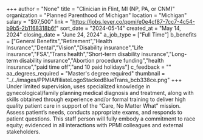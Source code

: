 +++
author = "None"
title = "Clinician in Flint, MI (NP, PA, or CNM)"
organization = "Planned Parenthood of Michigan"
location = "Michigan"
salary = "$97,500"
link = "https://jobs.lever.co/ppmi/e0e4cf87-7cc7-4c54-b9b5-2b1168318b6f"
sort_date = "2024-05-14"
created_at = "May 14, 2024"
closing_date = "June 24, 2024"
a_job_type = ["Full Time"]
b_benefits = ["General Benefits","Retirement","Health Insurance","Dental","Vision","Disability insurance","Life insurance","FSA","Trans health","Short-term disability insurance","Long-term disability insurance","Abortion procedure funding","health insurance","paid time off","and 10 paid holidays"]
c_feedback = ""
aa_degrees_required = "Master's degree required"
thumbnail = "../../images/PPMIAffiliateLogoStackedBlueTrans_bcb338ce.png"
+++
Under limited supervision, uses specialized knowledge in gynecological/family planning medical diagnosis and treatment, along with skills obtained through experience and/or formal training to deliver high quality patient care in support of the “Care, No Matter What” mission. Assess patient’s needs, conducts appropriate exams, and responds to patient questions. This staff person will fully embody a commitment to race equity; evidenced in all interactions with PPMI colleagues and external stakeholders.